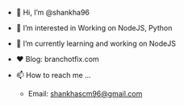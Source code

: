 - 👋 Hi, I’m @shankha96
- 👀 I’m interested in Working on NodeJS, Python
- 🌱 I’m currently learning and working on NodeJS
- ❤️‍ Blog: branchotfix.com

- 📫 How to reach me ...
  - Email: shankhascm96@gmail.com

<!---
shankha96/shankha96 is a ✨ special ✨ repository because its `README.md` (this file) appears on your GitHub profile.
You can click the Preview link to take a look at your changes.
--->
